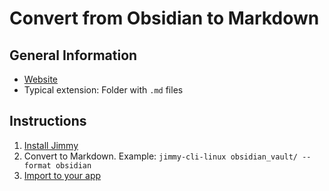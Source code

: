 # Convert from Obsidian to Markdown

## General Information

- [Website](https://obsidian.md/)
- Typical extension: Folder with `.md` files

## Instructions

1. [Install Jimmy](../index.md#installation)
2. Convert to Markdown. Example: `jimmy-cli-linux obsidian_vault/ --format obsidian`
3. [Import to your app](../import_instructions.md)
